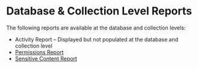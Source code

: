 # Database & Collection Level Reports

The following reports are available at the database and collection levels:

- Activity Report – Displayed but not populated at the database and collection level
- [Permissions Report](/docs/accessinformationcenter/12.0/access/informationcenter/resourceaudit/mongodb/databasecollection/permissions.md)
- [Sensitive Content Report](/docs/accessinformationcenter/12.0/access/informationcenter/resourceaudit/mongodb/databasecollection/sensitivecontent.md)
